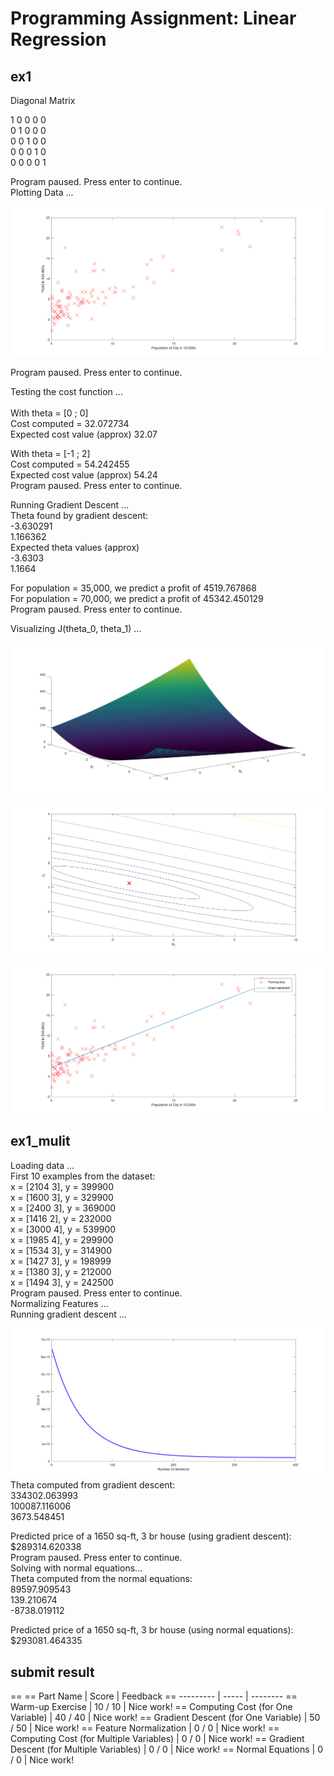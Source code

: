 # Programming Assignment: Linear Regression

## ex1

Diagonal Matrix<br>

   1   0   0   0   0 <br>
   0   1   0   0   0<br>
   0   0   1   0   0<br>
   0   0   0   1   0<br>
   0   0   0   0   1<br>

Program paused. Press enter to continue.<br>
Plotting Data ...<br>

![image-20211006175846009](./pic/image-20211006175846009.png)

Program paused. Press enter to continue.<br>

Testing the cost function ...<br><br>
With theta = [0 ; 0]<br>
Cost computed = 32.072734<br>
Expected cost value (approx) 32.07<br>

With theta = [-1 ; 2]<br>
Cost computed = 54.242455<br>
Expected cost value (approx) 54.24<br>
Program paused. Press enter to continue.<br>

Running Gradient Descent ...<br>
Theta found by gradient descent:<br>
-3.630291<br>
1.166362<br>
Expected theta values (approx)<br>
 -3.6303<br>
  1.1664<br>

For population = 35,000, we predict a profit of 4519.767868<br>
For population = 70,000, we predict a profit of 45342.450129<br>
Program paused. Press enter to continue.<br>

Visualizing J(theta_0, theta_1) ...<br>

![image-20211006180021220](./pic/image-20211006180021220.png)

![image-20211006180044253](./pic/image-20211006180044253.png)

![image-20211006180053458](./pic/image-20211006180053458.png)

## ex1_mulit 

 Loading data ...<br>
First 10 examples from the dataset:<br>
 x = [2104 3], y = 399900<br>
 x = [1600 3], y = 329900<br>
 x = [2400 3], y = 369000<br>
 x = [1416 2], y = 232000<br>
 x = [3000 4], y = 539900<br>
 x = [1985 4], y = 299900<br>
 x = [1534 3], y = 314900<br>
 x = [1427 3], y = 198999<br>
 x = [1380 3], y = 212000<br>
 x = [1494 3], y = 242500<br>
Program paused. Press enter to continue.<br>
Normalizing Features ...<br>
Running gradient descent ...<br>

![image-20211006185535408](./pic/image-20211006185535408.png)
Theta computed from gradient descent:<br>
 334302.063993<br>
 100087.116006<br>
 3673.548451<br>

Predicted price of a 1650 sq-ft, 3 br house (using gradient descent):<br>
 $289314.620338<br>
Program paused. Press enter to continue.<br>
Solving with normal equations...<br>
Theta computed from the normal equations:<br>
 89597.909543<br>
 139.210674<br>
 -8738.019112<br>

Predicted price of a 1650 sq-ft, 3 br house (using normal equations):<br>
 $293081.464335<br>



## submit result

==
==                                   Part Name |     Score | Feedback
==                                   --------- |     ----- | --------
==                            Warm-up Exercise |  10 /  10 | Nice work!
==           Computing Cost (for One Variable) |  40 /  40 | Nice work!
==         Gradient Descent (for One Variable) |  50 /  50 | Nice work!
==                       Feature Normalization |   0 /   0 | Nice work!
==     Computing Cost (for Multiple Variables) |   0 /   0 | Nice work!
==   Gradient Descent (for Multiple Variables) |   0 /   0 | Nice work!
==                            Normal Equations |   0 /   0 | Nice work!
